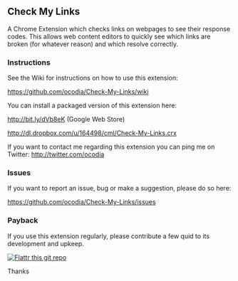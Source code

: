 ## Check My Links

A Chrome Extension which checks links on webpages to see their response codes. This allows web content editors to quickly see which links are broken (for whatever reason) and which resolve correctly.

### Instructions

See the Wiki for instructions on how to use this extension:

https://github.com/ocodia/Check-My-Links/wiki

You can install a packaged version of this extension here:

http://bit.ly/dVb8eK (Google Web Store)

http://dl.dropbox.com/u/164498/cml/Check-My-Links.crx

If you want to contact me regarding this extension you can ping me on Twitter: http://twitter.com/ocodia 

### Issues 

If you want to report an issue, bug or make a suggestion, please do so here:

https://github.com/ocodia/Check-My-Links/issues

### Payback

If you use this extension regularly, please contribute a few quid to its development and upkeep.

[![Flattr this git repo](http://api.flattr.com/button/flattr-badge-large.png)](http://flattr.com/thing/474052/Check-My-Links)

Thanks

